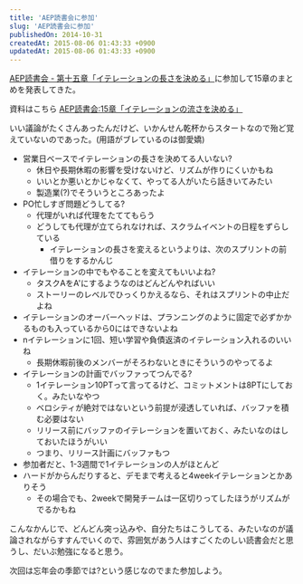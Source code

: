 ```yaml
---
title: 'AEP読書会に参加'
slug: 'AEP読書会に参加'
publishedOn: 2014-10-31
createdAt: 2015-08-06 01:43:33 +0900
updatedAt: 2015-08-06 01:43:33 +0900
---
```

[AEP読書会 - 第十五章「イテレーションの長さを決める」](https://aepreading.doorkeeper.jp/events/16143)に参加して15章のまとめを発表してきた。

資料はこちら [AEP読書会:15章「イテレーションの流さを決める」](https://speakerdeck.com/kenchan/aep-study-chapter-15)

<div style='max-width: 400px'>
  <script async class="speakerdeck-embed" data-id="11bc87b042cb0132ac70027560023fad" data-ratio="1.33333333333333" src="//speakerdeck.com/assets/embed.js"></script>
</div>

いい議論がたくさんあったんだけど、いかんせん乾杯からスタートなので殆ど覚えていないのであった。(用語がブレているのは御愛嬌)

- 営業日ベースでイテレーションの長さを決めてる人いない?
  - 休日や長期休暇の影響を受けないけど、リズムが作りにくいかもね
  - いいとか悪いとかじゃなくて、やってる人がいたら話きいてみたい
  - 製造業(?)でそういうところあったよ
- PO忙しすぎ問題どうしてる?
  - 代理がいれば代理をたててもらう
  - どうしても代理が立てられなければ、スクラムイベントの日程をずらしている
    - イテレーションの長さを変えるというよりは、次のスプリントの前借りをするかんじ
- イテレーションの中でもやることを変えてもいいよね?
  - タスクAをA'にするようなのはどんどんやればいい
  - ストーリーのレベルでひっくりかえるなら、それはスプリントの中止だよね
- イテレーションのオーバーヘッドは、プランニングのように固定で必ずかかるものも入っているから0にはできないよね
- nイテレーションに1回、短い学習や負債返済のイテレーション入れるのいいね
  - 長期休暇前後のメンバーがそろわないときにそういうのやってるよ
- イテレーションの計画でバッファってつんでる?
  - 1イテレーション10PTって言ってるけど、コミットメントは8PTにしておく。みたいなやつ
  - ベロシティが絶対ではないという前提が浸透していれば、バッファを積む必要はない
  - リリース前にバッファのイテレーションを置いておく、みたいなのはしておいたほうがいい
  - つまり、リリース計画にバッファもつ
- 参加者だと、1-3週間で1イテレーションの人がほとんど
- ハードがからんだりすると、デモまで考えると4weekイテレーションとかありそう
  - その場合でも、2weekで開発チームは一区切りってしたほうがリズムがでるかもね

こんなかんじで、どんどん突っ込みや、自分たちはこうしてる、みたいなのが議論されながらすすんでいくので、雰囲気があう人はすごくたのしい読書会だと思うし、だいぶ勉強になると思う。

次回は忘年会の季節では?という感じなのでまた参加しよう。
